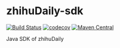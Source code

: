 # zhihuDaily-sdk
[![Build Status](https://travis-ci.org/ndrlslz/zhihuDaily-sdk.svg?branch=master)](https://travis-ci.org/ndrlslz/zhihuDaily-sdk)
[![codecov](https://codecov.io/gh/ndrlslz/zhihuDaily-sdk/branch/master/graph/badge.svg)](https://codecov.io/gh/ndrlslz/zhihuDaily-sdk)
[![Maven Central](https://maven-badges.herokuapp.com/maven-central/com.github.ndrlslz/zhihuDaily-sdk/badge.svg)](https://maven-badges.herokuapp.com/maven-central/com.github.ndrlslz/zhihuDaily-sdk)

Java SDK of zhihuDaily
